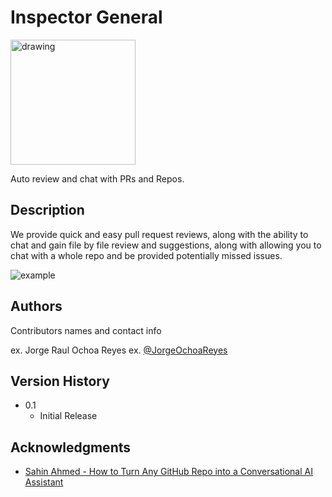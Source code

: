# Inspector General

<img src="https://github.com/user-attachments/assets/99b294c6-db0e-4f12-8ff4-eb68c13df153" alt="drawing" style="width:200px;"/>


Auto review and chat with PRs and Repos. 

## Description

We provide quick and easy pull request reviews, along with the ability to chat and gain file by file review and suggestions, along with allowing you to chat with a whole repo and be provided potentially missed issues. 

 ![example](https://github.com/user-attachments/assets/c90677ae-7120-40c6-b2a4-15ca82e6f7ad)

 
## Authors

Contributors names and contact info

ex. Jorge Raul Ochoa Reyes 
ex. [@JorgeOchoaReyes](https://github.com/JorgeOchoaReyes)

## Version History
* 0.1
    * Initial Release
 
## Acknowledgments
 
* [Sahin Ahmed - How to Turn Any GitHub Repo into a Conversational AI Assistant](https://medium.com/@sahin.samia/how-to-turn-any-github-repo-into-a-conversational-ai-assistant-c4086739756a)
